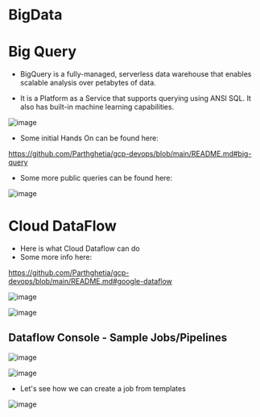 # BigData

# Big Query

- BigQuery is a fully-managed, serverless data warehouse that enables scalable analysis over petabytes of data. 

- It is a Platform as a Service that supports querying using ANSI SQL. It also has built-in machine learning capabilities.

![image](https://user-images.githubusercontent.com/43883264/180685874-989fd11b-852f-41db-a870-27a97bd9afb2.png)

- Some initial Hands On can be found here:

https://github.com/Parthghetia/gcp-devops/blob/main/README.md#big-query

- Some more public queries can be found here:

![image](https://user-images.githubusercontent.com/43883264/180687427-7e3d71df-a962-4e75-afe2-6155414e67ea.png)

# Cloud DataFlow

- Here is what Cloud Dataflow can do
- Some more info here:

https://github.com/Parthghetia/gcp-devops/blob/main/README.md#google-dataflow

![image](https://user-images.githubusercontent.com/43883264/180688691-fbc9bbd3-64c2-46a4-b325-665ea4cedd4a.png)

![image](https://user-images.githubusercontent.com/43883264/180691048-b9f756f6-1216-4f87-8cc5-82148db0c072.png)

## Dataflow Console - Sample Jobs/Pipelines

![image](https://user-images.githubusercontent.com/43883264/180691190-9443fd9d-9421-4a7e-b98f-645d38d76df6.png)

![image](https://user-images.githubusercontent.com/43883264/180691396-21e716ad-ba9c-4275-8c2b-be777b532dbc.png)

- Let's see how we can create a job from templates

![image](https://user-images.githubusercontent.com/43883264/180691748-39723aab-6130-4fa8-969d-982457997547.png)


